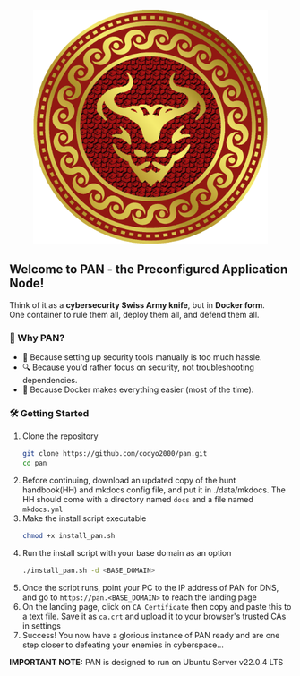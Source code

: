 <p align="center">
<img src="PAN.png" alt="drawing" width="420"/>
</p>

## Welcome to PAN - the Preconfigured Application Node!
Think of it as a **cybersecurity Swiss Army knife**, but in **Docker form**.  
One container to rule them all, deploy them all, and defend them all.  

### 🚀 Why PAN?  
- 🔧 Because setting up security tools manually is too much hassle.  
- 🔍 Because you'd rather focus on security, not troubleshooting dependencies.
- 🐳 Because Docker makes everything easier (most of the time).  

### 🛠 Getting Started  
1. Clone the repository  
   ```sh
   git clone https://github.com/codyo2000/pan.git
   cd pan
   ```
2. Before continuing, download an updated copy of the hunt handbook(HH) and mkdocs config file, and put it in ./data/mkdocs. The HH should come with a directory named `docs` and a file named `mkdocs.yml`
3. Make the install script executable
   ```sh
   chmod +x install_pan.sh
   ```
4. Run the install script with your base domain as an option
   ```sh
   ./install_pan.sh -d <BASE_DOMAIN>
   ```
5. Once the script runs, point your PC to the IP address of PAN for DNS, and go to `https://pan.<BASE_DOMAIN>` to reach the landing page
6. On the landing page, click on `CA Certificate` then copy and paste this to a text file. Save it as `ca.crt` and upload it to your browser's trusted CAs in settings
7. Success! You now have a glorious instance of PAN ready and are one step closer to defeating your enemies in cyberspace...

**IMPORTANT NOTE:** PAN is designed to run on Ubuntu Server v22.0.4 LTS